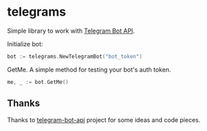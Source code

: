 # telegrams
Simple library to work with [Telegram Bot API](https://core.telegram.org/bots).

Initialize bot:
```go
bot := telegrams.NewTelegramBot("bot_token")
```

GetMe. A simple method for testing your bot's auth token.
```go
me, _ := bot.GetMe()
```


## Thanks
Thanks to [telegram-bot-api](https://github.com/go-telegram-bot-api/telegram-bot-api) project for some ideas and code pieces.
